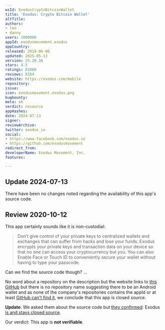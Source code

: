 ```yaml
---
wsId: ExodusCryptoBitcoinWallet
title: 'Exodus: Crypto Bitcoin Wallet'
altTitle: 
authors:
- leo
- danny
users: 1000000
appId: exodusmovement.exodus
appCountry: 
released: 2019-06-06
updated: 2025-05-13
version: 25.20.16
stars: 4.5
ratings: 81868
reviews: 8154
website: https://exodus.com/mobile
repository: 
issue: 
icon: exodusmovement.exodus.png
bugbounty: 
meta: ok
verdict: nosource
appHashes: 
date: 2024-07-13
signer: 
reviewArchive: 
twitter: exodus_io
social:
- https://www.facebook.com/exodus.io
- https://github.com/exodusmovement
redirect_from: 
developerName: Exodus Movement, Inc.
features: 

---
```


## Update 2024-07-13

There have been no changes noted regarding the availability of this app's source code.

## Review 2020-10-12

This app certainly sounds like it is non-custodial:

> Don’t give control of your private keys to centralized wallets and exchanges
that can suffer from hacks and lose your funds. Exodus encrypts your private
keys and transaction data on your device so that no one can access your
cryptocurrency but you. You can also Enable Face or Touch ID to conveniently
secure your wallet without having to type your passcode.

Can we find the source code though? ...

No word about a repository on the description but the website links to
[this GitHub](https://github.com/ExodusMovement) but there is no repository name
suggesting there to be an Android wallet and as none of the company's
repositories contains the appId or at least [GitHub can't find it](https://github.com/search?q=org%3AExodusMovement+%22exodusmovement.exodus%22&type=Code),
we conclude that this app is closed source.

**Update**: We asked them about the source code but
[they confirmed](https://twitter.com/exodus_io/status/1208416689672663046):
Exodus [is and stays closed source](https://support.exodus.io/article/89-is-exodus-open-source).

Our verdict: This app is **not verifiable**.
